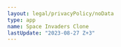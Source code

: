 ```yaml
---
layout: legal/privacyPolicy/noData
type: app
name: Space Invaders Clone
lastUpdate: "2023-08-27 Z+3"
---
```

